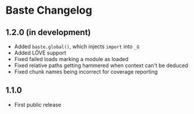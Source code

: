 # Baste Changelog

## 1.2.0 (in development)
* Added `baste.global()`, which injects `import` into `_G`
* Added LÖVE support
* Fixed failed loads marking a module as loaded
* Fixed relative paths getting hammered when context can't be deduced
* Fixed chunk names being incorrect for coverage reporting

## 1.1.0
* First public release
